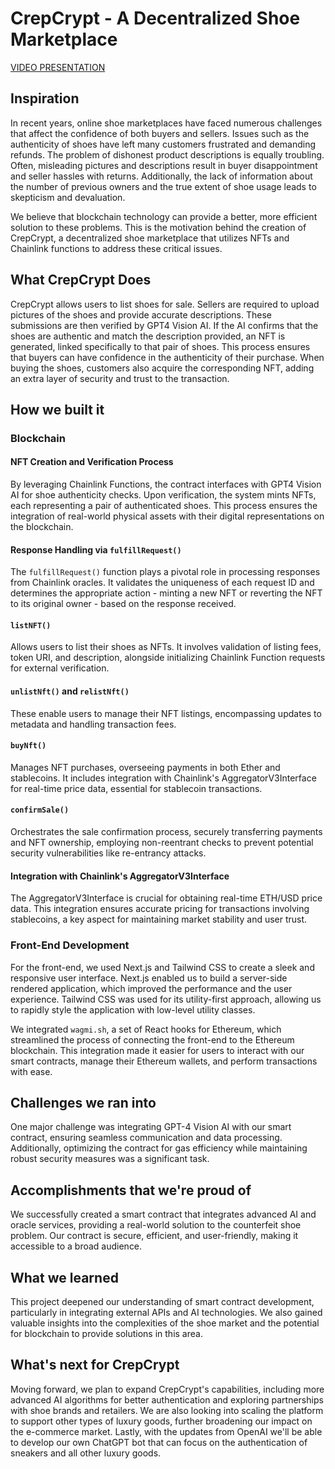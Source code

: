 # CrepCrypt - A Decentralized Shoe Marketplace

[VIDEO PRESENTATION](https://youtu.be/kzF0t-_DLhk)

## Inspiration

In recent years, online shoe marketplaces have faced numerous challenges that affect the confidence of both buyers and sellers. Issues such as the authenticity of shoes have left many customers frustrated and demanding refunds. The problem of dishonest product descriptions is equally troubling. Often, misleading pictures and descriptions result in buyer disappointment and seller hassles with returns. Additionally, the lack of information about the number of previous owners and the true extent of shoe usage leads to skepticism and devaluation.

We believe that blockchain technology can provide a better, more efficient solution to these problems. This is the motivation behind the creation of CrepCrypt, a decentralized shoe marketplace that utilizes NFTs and Chainlink functions to address these critical issues.

## What CrepCrypt Does

CrepCrypt allows users to list shoes for sale. Sellers are required to upload pictures of the shoes and provide accurate descriptions. These submissions are then verified by GPT4 Vision AI. If the AI confirms that the shoes are authentic and match the description provided, an NFT is generated, linked specifically to that pair of shoes. This process ensures that buyers can have confidence in the authenticity of their purchase. When buying the shoes, customers also acquire the corresponding NFT, adding an extra layer of security and trust to the transaction.

## How we built it

### Blockchain

#### NFT Creation and Verification Process

By leveraging Chainlink Functions, the contract interfaces with GPT4 Vision AI for shoe authenticity checks. Upon verification, the system mints NFTs, each representing a pair of authenticated shoes. This process ensures the integration of real-world physical assets with their digital representations on the blockchain.

#### Response Handling via `fulfillRequest()`

The `fulfillRequest()` function plays a pivotal role in processing responses from Chainlink oracles. It validates the uniqueness of each request ID and determines the appropriate action - minting a new NFT or reverting the NFT to its original owner - based on the response received.

#### `listNFT()`

Allows users to list their shoes as NFTs. It involves validation of listing fees, token URI, and description, alongside initializing Chainlink Function requests for external verification.

#### `unlistNft()` and `relistNft()`

These enable users to manage their NFT listings, encompassing updates to metadata and handling transaction fees.

#### `buyNft()`

Manages NFT purchases, overseeing payments in both Ether and stablecoins. It includes integration with Chainlink's AggregatorV3Interface for real-time price data, essential for stablecoin transactions.

#### `confirmSale()`

Orchestrates the sale confirmation process, securely transferring payments and NFT ownership, employing non-reentrant checks to prevent potential security vulnerabilities like re-entrancy attacks.

#### Integration with Chainlink's AggregatorV3Interface

The AggregatorV3Interface is crucial for obtaining real-time ETH/USD price data. This integration ensures accurate pricing for transactions involving stablecoins, a key aspect for maintaining market stability and user trust.

### Front-End Development

For the front-end, we used Next.js and Tailwind CSS to create a sleek and responsive user interface. Next.js enabled us to build a server-side rendered application, which improved the performance and the user experience. Tailwind CSS was used for its utility-first approach, allowing us to rapidly style the application with low-level utility classes.

We integrated `wagmi.sh`, a set of React hooks for Ethereum, which streamlined the process of connecting the front-end to the Ethereum blockchain. This integration made it easier for users to interact with our smart contracts, manage their Ethereum wallets, and perform transactions with ease.

## Challenges we ran into

One major challenge was integrating GPT-4 Vision AI with our smart contract, ensuring seamless communication and data processing. Additionally, optimizing the contract for gas efficiency while maintaining robust security measures was a significant task.

## Accomplishments that we're proud of

We successfully created a smart contract that integrates advanced AI and oracle services, providing a real-world solution to the counterfeit shoe problem. Our contract is secure, efficient, and user-friendly, making it accessible to a broad audience.

## What we learned

This project deepened our understanding of smart contract development, particularly in integrating external APIs and AI technologies. We also gained valuable insights into the complexities of the shoe market and the potential for blockchain to provide solutions in this area.

## What's next for CrepCrypt

Moving forward, we plan to expand CrepCrypt's capabilities, including more advanced AI algorithms for better authentication and exploring partnerships with shoe brands and retailers. We are also looking into scaling the platform to support other types of luxury goods, further broadening our impact on the e-commerce market. Lastly, with the updates from OpenAI we'll be able to develop our own ChatGPT bot that can focus on the authentication of sneakers and all other luxury goods.
